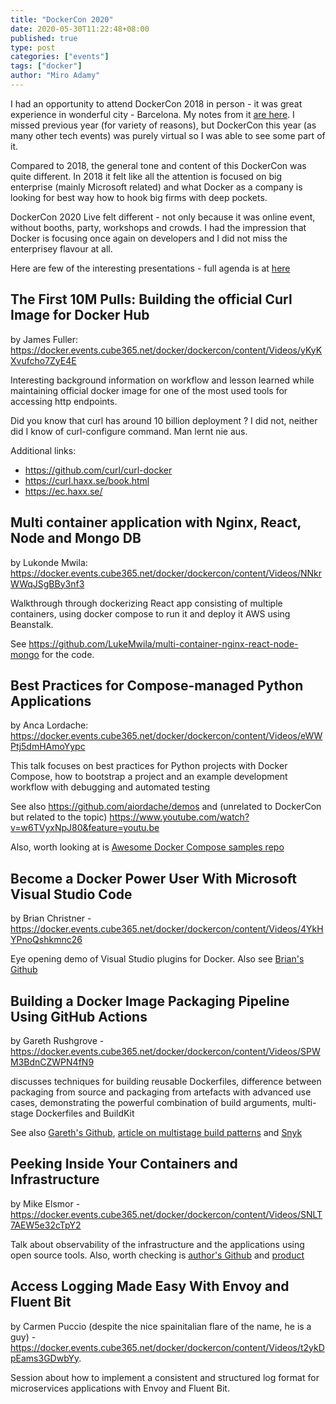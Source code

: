 ```yaml
---
title: "DockerCon 2020"
date: 2020-05-30T11:22:48+08:00
published: true
type: post
categories: ["events"]
tags: ["docker"]
author: "Miro Adamy"
---
```


I had an opportunity to attend DockerCon 2018 in person - it was great experience in wonderful city - Barcelona. My notes from it [are here](https://www.miroadamy.com/posts/2018-12-07-dockercon-2018/). I missed previous year (for variety of reasons), but DockerCon this year (as many other tech events) was purely virtual so I was able to see some part of it.

Compared to 2018, the general tone and content of this DockerCon was quite different. In 2018 it felt like all the attention is focused on big enterprise (mainly Microsoft related) and what Docker as a company is looking for best way how to hook big firms with deep pockets. 

DockerCon 2020 Live felt different - not only because it was online event, without booths, party, workshops and crowds. I had the impression that Docker is focusing once again on developers and I did not miss the enterprisey flavour at all.

Here are few of the interesting presentations - full agenda is at [here](https://docker.events.cube365.net/docker/dockercon/agenda)

## The First 10M Pulls: Building the official Curl Image for Docker Hub
by James Fuller: https://docker.events.cube365.net/docker/dockercon/content/Videos/yKyKXvufcho7ZyE4E 

Interesting background information on workflow and lesson learned while maintaining official docker image for one of the most used tools for accessing http endpoints. 

Did you know that curl has around 10 billion deployment ? I did not, neither did I know of curl-configure command. Man lernt nie aus.

Additional links:

* https://github.com/curl/curl-docker
* https://curl.haxx.se/book.html
* https://ec.haxx.se/

## Multi container application with Nginx, React, Node and Mongo DB

by Lukonde Mwila: https://docker.events.cube365.net/docker/dockercon/content/Videos/NNkrWWqJSgBBy3nf3 

Walkthrough through dockerizing React app consisting of multiple containers, using docker compose to run it and deploy it AWS using Beanstalk. 

See https://github.com/LukeMwila/multi-container-nginx-react-node-mongo for the code.

## Best Practices for Compose-managed Python Applications

by Anca Lordache: https://docker.events.cube365.net/docker/dockercon/content/Videos/eWWPtj5dmHAmoYypc

This talk focuses on  best practices for Python projects with Docker Compose, how to bootstrap a project and an example development workflow with debugging and automated testing

See also https://github.com/aiordache/demos and (unrelated to DockerCon but related to the topic) https://www.youtube.com/watch?v=w6TVyxNpJ80&feature=youtu.be

Also, worth looking at is [Awesome Docker Compose samples repo](https://github.com/docker/awesome-compose)

## Become a Docker Power User With Microsoft Visual Studio Code
by Brian Christner - https://docker.events.cube365.net/docker/dockercon/content/Videos/4YkHYPnoQshkmnc26

Eye opening demo of Visual Studio plugins for Docker. Also see [Brian's Github](https://github.com/vegasbrianc)

## Building a Docker Image Packaging Pipeline Using GitHub Actions
by Gareth Rushgrove - https://docker.events.cube365.net/docker/dockercon/content/Videos/SPWM3BdnCZWPN4fN9

discusses techniques for building reusable Dockerfiles, difference between packaging from source and packaging from artefacts with advanced use cases, demonstrating the powerful combination of build arguments, multi-stage Dockerfiles and BuildKit

See also [Gareth's Github](https://github.com/garethr), [article on multistage build patterns](https://medium.com/@tonistiigi/advanced-multi-stage-build-patterns-6f741b852fae) and [Snyk](https://github.com/snyk/snyk)

## Peeking Inside Your Containers and Infrastructure
by Mike Elsmor - https://docker.events.cube365.net/docker/dockercon/content/Videos/SNLT7AEW5e32cTpY2

Talk about observability of the infrastructure and the applications using open source tools. Also, worth checking is [author's Github](https://github.com/ukmadlz) and [product](https://logz.io/pricing/)


## Access Logging Made Easy With Envoy and Fluent Bit
by Carmen Puccio (despite the nice spainitalian flare of the name, he is a guy) - https://docker.events.cube365.net/docker/dockercon/content/Videos/t2ykDpEams3GDwbYy.

Session about how to implement a consistent and structured log format for microservices applications with Envoy and Fluent Bit.

